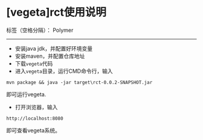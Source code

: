# [vegeta]rct使用说明

标签（空格分隔）： Polymer

---
- 安装java jdk，并配置好环境变量
- 安装maven，并配置仓库地址
- 下载`vegeta`代码
- 进入`vegeta`目录，运行CMD命令行，输入
```
mvn package && java -jar target\rct-0.0.2-SNAPSHOT.jar
```
即可运行vegeta.

- 打开浏览器，输入
```
http://localhost:8080
```
即可查看vegeta系统。






